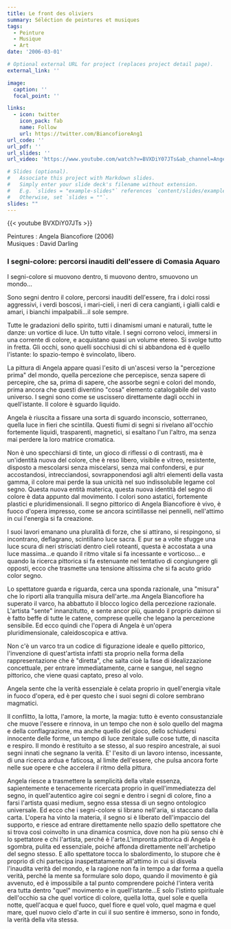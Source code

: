 ```yaml
---
title: Le front des oliviers
summary: Séléction de peintures et musiques
tags:
  - Peinture
  - Musique
  - Art
date: '2006-03-01'

# Optional external URL for project (replaces project detail page).
external_link: ''

image:
  caption: ''
  focal_point: ''

links:
  - icon: twitter
    icon_pack: fab
    name: Follow
    url: https://twitter.com/BiancofioreAng1
url_code: ''
url_pdf: ''
url_slides: ''
url_video: 'https://www.youtube.com/watch?v=BVXDiY07JTs&ab_channel=AngelaBiancofiore'

# Slides (optional).
#   Associate this project with Markdown slides.
#   Simply enter your slide deck's filename without extension.
#   E.g. `slides = "example-slides"` references `content/slides/example-slides.md`.
#   Otherwise, set `slides = ""`.
slides: ""
---
```


{{< youtube BVXDiY07JTs >}}

Peintures : Angela Biancofiore (2006) <br>
Musiques : David Darling

### I segni-colore: percorsi inauditi dell'essere di Comasia Aquaro

I segni-colore si muovono dentro, ti muovono dentro, smuovono un mondo…

Sono segni dentro il colore, percorsi inauditi dell'essere, fra i dolci rossi aggressivi, i verdi boscosi, i mari-cieli, i neri di cera cangianti, i gialli caldi e amari, i bianchi impalpabili…il sole sempre.

Tutte le gradazioni dello spirito, tutti i dinamismi umani e naturali, tutte le danze: un vortice di luce. Un tutto vitale. I segni corrono veloci, immersi in una corrente di colore, e acquistano quasi un volume etereo. Si svolge tutto in fretta. Gli occhi, sono quelli socchiusi di chi si abbandona ed è quello l'istante: lo spazio-tempo è svincolato, libero.

La pittura di Angela appare quasi l'esito di un'ascesi verso la "percezione prima" del mondo, quella percezione che percepisce, senza sapere di percepire, che sa, prima di sapere, che assorbe segni e colori del mondo, prima ancora che questi diventino "cosa" elemento catalogabile del vasto universo. I segni sono come se uscissero direttamente dagli occhi in quell'istante. Il colore è sguardo liquido.

Angela è riuscita a fissare una sorta di sguardo inconscio, sotterraneo, quella luce in fieri che scintilla. Questi fiumi di segni si rivelano all'occhio fortemente liquidi, trasparenti, magnetici, si esaltano l'un l'altro, ma senza mai perdere la loro matrice cromatica.

Non è uno specchiarsi di tinte, un gioco di riflessi o di contrasti, ma è un'identità nuova del colore, che è reso libero, visibile e vitreo, resistente, disposto a mescolarsi senza miscelarsi, senza mai confondersi, e pur accostandosi, intrecciandosi, sovrapponendosi agli altri elementi della vasta gamma, il colore mai perde la sua unicità nel suo indissolubile legame col segno. Questa nuova entità materica, questa nuova identità del segno di colore è data appunto dal movimento. I colori sono astatici, fortemente plastici e pluridimensionali. Il segno pittorico di Angela Biancofiore è vivo, è fuoco d'opera impresso, come se ancora scintillasse nei pennelli, nell'attimo in cui l'energia si fa creazione.

I suoi lavori emanano una pluralità di forze, che si attirano, si respingono, si incontrano, deflagrano, scintillano luce sacra. E pur se a volte sfugge una luce scura di neri strisciati dentro cieli roteanti, questa è accostata a una luce massima…e quando il ritmo vitale si fa incessante e vorticoso… e quando la ricerca pittorica si fa estenuante nel tentativo di congiungere gli opposti, ecco che trasmette una tensione altissima che si fa acuto grido color segno.

Lo spettatore guarda e riguarda, cerca una sponda razionale, una "misura" che lo riporti alla tranquilla misura dell'arte..ma Angela Biancofiore ha superato il varco, ha abbattuto il blocco logico della percezione razionale. L'artista "sente" innanzitutto, e sente ancor più, quando il proprio daimon si è fatto beffe di tutte le catene, comprese quelle che legano la percezione sensibile. Ed ecco quindi che l'opera di Angela è un'opera pluridimensionale, caleidoscopica e attiva.

Non c'è un varco tra un codice di figurazione ideale e quello pittorico, l'invenzione di quest'artista infatti sta proprio nella forma della rappresentazione che è "diretta", che salta cioè la fase di idealizzazione concettuale, per entrare immediatamente, carne e sangue, nel segno pittorico, che viene quasi captato, preso al volo.

Angela sente che la verità essenziale è celata proprio in quell'energia vitale in fuoco d'opera, ed è per questo che i suoi segni di colore sembrano magmatici.

Il conflitto, la lotta, l'amore, la morte, la magia: tutto è evento consustanziale che muove l'essere e rinnova, in un tempo che non è solo quello del magma e della conflagrazione, ma anche quello del gioco, dello schiudersi innocente delle forme, un tempo di luce zenitale sulle cose tutte, di nascita e respiro. Il mondo è restituito a se stesso, al suo respiro ancestrale, ai suoi segni innati che segnano la verità. E' l'esito di un lavoro intenso, incessante, di una ricerca ardua e faticosa, al limite dell'essere, che pulsa ancora forte nelle sue opere e che accelera il ritmo della pittura.

Angela riesce a trasmettere la semplicità della vitale essenza, sapientemente e tenacemente ricercata proprio in quell'immediatezza del segno, in quell'autentico agire coi segni e dentro i segni di colore, fino a farsi l'artista quasi medium, segno essa stessa di un segno ontologico universale. Ed ecco che i segni-colore si librano nell'aria, si staccano dalla carta. L'opera ha vinto la materia, il segno si è liberato dell'impaccio del supporto, e riesce ad entrare direttamente nello spazio dello spettatore che si trova così coinvolto in una dinamica cosmica, dove non ha più senso chi è lo spettatore e chi l'artista, perché è l'arte.L'impronta pittorica di Angela è sgombra, pulita ed essenziale, poiché affonda direttamente nell'archetipo del segno stesso. E allo spettatore tocca lo sbalordimento, lo stupore che è proprio di chi partecipa inaspettatamente all'attimo in cui si disvela l'inaudita verità del mondo, e la ragione non fa in tempo a dar forma a quella verità, perché la mente sa formulare solo dopo, quando il movimento è già avvenuto, ed è impossibile a tal punto comprendere poiché l'intera verità era tutta dentro "quel" movimento e in quell'istante…E solo l'istinto spirituale dell'occhio sa che quel vortice di colore, quella lotta, quel sole e quella notte, quell'acqua e quel fuoco, quel fiore e quel volo, quel magma e quel mare, quel nuovo cielo d'arte in cui il suo sentire è immerso, sono in fondo, la verità della vita stessa.